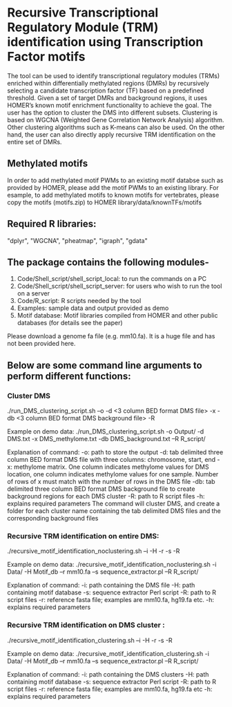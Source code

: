 # Recursive Transcriptional Regulatory Module (TRM) identification using Transcription Factor motifs
The tool can be used to identify transcriptional regulatory modules (TRMs) enriched within differentially methylated regions (DMRs) by recursively selecting a candidate transcription factor (TF) based on a predefined threshold. Given a set of target DMRs and background regions, it uses HOMER’s known motif enrichment functionality to achieve the goal. The user has the option to cluster the DMS into different subsets. Clustering is based on WGCNA (Weighted Gene Correlation Network Analysis) algorithm. Other clustering algorithms such as K-means can also be used. On the other hand, the user can also directly apply recursive TRM identification on the entire set of DMRs. 

## Methylated motifs
In order to add methylated motif PWMs to an existing motif databse such as provided by HOMER, please add the motif PWMs to an existing library. For esample, to add methylated motifs to known motifs for vertebrates, please copy the motifs (motifs.zip) to HOMER library/data/knownTFs/motifs

## Required R libraries: 
"dplyr", "WGCNA", "pheatmap", "igraph", "gdata"

## The package contains the following modules-
1.	Code/Shell_script/shell_script_local: to run the commands on a PC
2.	Code/Shell_script/shell_script_server: for users who wish to run the tool on a server
3.	Code/R_script: R scripts needed by the tool
4.	Examples: sample data and output provided as demo
5.	Motif database: Motif libraries compiled from HOMER and other public databases (for details see the paper)

Please download a genome fa file (e.g. mm10.fa). It is a huge file and has not been provided here.

## Below are some command line arguments to perform different functions:

### Cluster DMS 

./run_DMS_clustering_script.sh –o <path to output directory> -d <3 column BED format DMS file> -x <Methylome matrix> -db <3 column BED format DMS background file> -R <path to R script files>

Example on demo data:
./run_DMS_clustering_script.sh -o Output/ -d DMS.txt -x DMS_methylome.txt -db DMS_background.txt –R R_script/

Explanation of command:
-o: path to store the output
-d: tab delimited three column BED format DMS file with three columns: chromosome, start, end
-x: methylome matrix. One column indicates methylome values for DMS location, one column indicates methylome values for one sample. Number of rows of x must match with the number of rows in the DMS file
-db: tab delimited three column BED format DMS background file to create background regions for each DMS cluster
-R: path to R script files
-h: explains required parameters
The command will cluster DMS, and create a folder for each cluster name containing the tab delimited DMS files and the corresponding background files

### Recursive TRM identification on entire DMS:

./recursive_motif_identification_noclustering.sh –i <path to input directory containing DMS> -H <path to motif database> -r <fasta file> -s <sequence extractor script> -R <path to R script files>

Example on demo data:
./recursive_motif_identification_noclustering.sh -i Data/ -H Motif_db –r mm10.fa –s sequence_extractor.pl –R R_script/

Explanation of command:
-i: path containing the DMS file
-H: path containing motif database 
-s:  sequence extractor Perl script
-R: path to R script files
-r: reference fasta file; examples are mm10.fa, hg19.fa etc.
-h: explains required parameters


### Recursive TRM identification on DMS cluster :

./recursive_motif_identification_clustering.sh –i <path to input directory containing DMS clusters> -H <path to motif database> -r <fasta file> -s <sequence extractor script> -R <path to R script files>

Example on demo data:
./recursive_motif_identification_clustering.sh -i Data/ -H Motif_db –r mm10.fa –s sequence_extractor.pl –R R_script/

Explanation of command:
-i: path containing the DMS clusters
-H: path containing motif database 
-s:  sequence extractor Perl script
-R: path to R script files
-r: reference fasta file; examples are mm10.fa, hg19.fa etc
-h: explains required parameters


